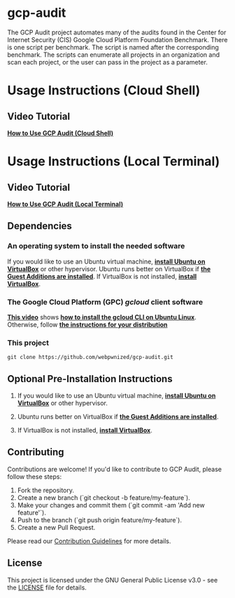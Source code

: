 # gcp-audit

The GCP Audit project automates many of the audits found in the Center for Internet Security (CIS) Google Cloud Platform Foundation Benchmark. There is one script per benchmark. The script is named after the corresponding benchmark. The scripts can enumerate all projects in an organization and scan each project, or the user can pass in the project as a parameter.

# Usage Instructions (Cloud Shell)

## Video Tutorial

[**How to Use GCP Audit (Cloud Shell)**](https://www.youtube.com/watch?v=-3GKp9kEcwY)

# Usage Instructions (Local Terminal)

## Video Tutorial

[**How to Use GCP Audit (Local Terminal)**](https://www.youtube.com/watch?v=cnkr_gF7Erg)

## Dependencies

### An operating system to install the needed software

If you would like to use an Ubuntu virtual machine, [**install Ubuntu on VirtualBox**](https://www.youtube.com/watch?v=Cazzls2sZVk) or other hypervisor. Ubuntu runs better on VirtualBox if [**the Guest Additions are installed**](https://www.youtube.com/watch?v=8VCeFRwRmRU). If VirtualBox is not installed, [**install VirtualBox**](https://www.youtube.com/watch?v=61GhP8DsQMw).

### The Google Cloud Platform (GPC) *gcloud* client software

[**This video**](https://www.youtube.com/watch?v=04GONi_U6zU) shows [**how to install the gcloud CLI on Ubuntu Linux**](https://www.youtube.com/watch?v=04GONi_U6zU). Otherwise, follow [**the instructions for your distribution**](https://cloud.google.com/sdk/docs/install#linux)

### This project

`git clone https://github.com/webpwnized/gcp-audit.git`

## Optional Pre-Installation Instructions

1. If you would like to use an Ubuntu virtual machine, [**install Ubuntu on VirtualBox**](https://www.youtube.com/watch?v=Cazzls2sZVk) or other hypervisor. 

2. Ubuntu runs better on VirtualBox if [**the Guest Additions are installed**](https://www.youtube.com/watch?v=AuJGvJoMrgQ). 

3. If VirtualBox is not installed, [**install VirtualBox**](https://www.youtube.com/watch?v=61GhP8DsQMw).

## Contributing

Contributions are welcome! If you'd like to contribute to GCP Audit, please follow these steps:

1. Fork the repository.
2. Create a new branch (\`git checkout -b feature/my-feature\`).
3. Make your changes and commit them (\`git commit -am 'Add new feature'\`).
4. Push to the branch (\`git push origin feature/my-feature\`).
5. Create a new Pull Request.

Please read our [Contribution Guidelines](CONTRIBUTING.md) for more details.

## License

This project is licensed under the GNU General Public License v3.0 - see the [LICENSE](LICENSE) file for details.


